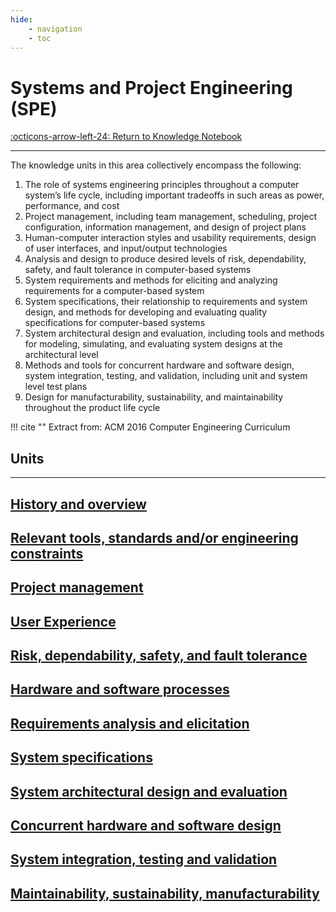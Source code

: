 ```yaml
---
hide:
    - navigation
    - toc
---
```

# Systems and Project Engineering (SPE)

[:octicons-arrow-left-24: Return to Knowledge Notebook](/Knowledge-Notebook/)

---

The knowledge units in this area collectively encompass the following:

1. The role of systems engineering principles throughout a computer system’s life cycle, including important tradeoffs in such areas as power, performance, and cost
2. Project management, including team management, scheduling, project configuration, information management, and design of project plans
3. Human-computer interaction styles and usability requirements, design of user interfaces, and input/output technologies
4. Analysis and design to produce desired levels of risk, dependability, safety, and fault tolerance in computer-based systems
5. System requirements and methods for eliciting and analyzing requirements for a computer-based system
6. System specifications, their relationship to requirements and system design, and methods for developing and evaluating quality specifications for computer-based systems
7. System architectural design and evaluation, including tools and methods for modeling, simulating, and evaluating system designs at the architectural level
8. Methods and tools for concurrent hardware and software design, system integration, testing, and validation, including unit and system level test plans
9. Design for manufacturability, sustainability, and maintainability throughout the product life cycle

!!! cite ""
    Extract from: ACM 2016 Computer Engineering Curriculum

## Units

---

<div class="container px-4 py-2" id="custom-cards">
    <div class="row row-cols-1 row-cols-lg-3 align-items-stretch g-4 py-3">
        <div class="col">
            <a href="01_History-Overview">
                <div class="card card-cover h-100 overflow-hidden text-white bg-dark rounded-5 shadow-lg">
                    <div class="d-flex flex-column h-100 p-5 pb-3 text-white text-shadow-1">
                        <h2>History and overview</h2>
                    </div>
                </div>
            </a>
        </div>
        <div class="col">
            <a href="02_Tools-Standards-Constraints">
                <div class="card card-cover h-100 overflow-hidden text-white bg-dark rounded-5 shadow-lg">
                    <div class="d-flex flex-column h-100 p-5 pb-3 text-white text-shadow-1">
                        <h2>Relevant tools, standards and/or engineering constraints<h2>
                    </div>
                </div>
            </a>
        </div>
        <div class="col">
            <a href="03_Project management">
                <div class="card card-cover h-100 overflow-hidden text-white bg-dark rounded-5 shadow-lg">
                    <div class="d-flex flex-column h-100 p-5 pb-3 text-shadow-1">
                        <h2>Project management</h2>
                    </div>
                </div>
            </a>
        </div>
    </div>
    <div class="row row-cols-1 row-cols-lg-3 align-items-stretch g-4 py-3">
        <div class="col">
            <a href="04_User-Experience">
                <div class="card card-cover h-100 overflow-hidden text-white bg-dark rounded-5 shadow-lg">
                    <div class="d-flex flex-column h-100 p-5 pb-3 text-white text-shadow-1">
                        <h2>User Experience</h2>
                    </div>
                </div>
            </a>
        </div>
        <div class="col">
            <a href="05_Risk-Safety-Fault">
                <div class="card card-cover h-100 overflow-hidden text-white bg-dark rounded-5 shadow-lg">
                    <div class="d-flex flex-column h-100 p-5 pb-3 text-white text-shadow-1">
                        <h2>Risk, dependability, safety, and fault tolerance</h2>
                    </div>
                </div>
            </a>
        </div>
        <div class="col">
            <a href="06_Hardware-Software-Processes">
                <div class="card card-cover h-100 overflow-hidden text-white bg-dark rounded-5 shadow-lg">
                    <div class="d-flex flex-column h-100 p-5 pb-3 text-shadow-1">
                        <h2>Hardware and software processes</h2>
                    </div>
                </div>
            </a>
        </div>
    </div>
    <div class="row row-cols-1 row-cols-lg-3 align-items-stretch g-4 py-3">
        <div class="col">
            <a href="07_Requirements-Elicitation">
                <div class="card card-cover h-100 overflow-hidden text-white bg-dark rounded-5 shadow-lg">
                    <div class="d-flex flex-column h-100 p-5 pb-3 text-white text-shadow-1">
                        <h2>Requirements analysis and elicitation</h2>
                    </div>
                </div>
            </a>
        </div>
        <div class="col">
            <a href="08_System-Specifications">
                <div class="card card-cover h-100 overflow-hidden text-white bg-dark rounded-5 shadow-lg">
                    <div class="d-flex flex-column h-100 p-5 pb-3 text-white text-shadow-1">
                        <h2>System specifications</h2>
                    </div>
                </div>
            </a>
        </div>
        <div class="col">
            <a href="09_System-Architectural">
                <div class="card card-cover h-100 overflow-hidden text-white bg-dark rounded-5 shadow-lg">
                    <div class="d-flex flex-column h-100 p-5 pb-3 text-shadow-1">
                        <h2>System architectural design and evaluation</h2>
                    </div>
                </div>
            </a>
        </div>
    </div>
    <div class="row row-cols-1 row-cols-lg-3 align-items-stretch g-4 py-3">
        <div class="col">
            <a href="10_Concurrent-Design">
                <div class="card card-cover h-100 overflow-hidden text-white bg-dark rounded-5 shadow-lg">
                    <div class="d-flex flex-column h-100 p-5 pb-3 text-white text-shadow-1">
                        <h2>Concurrent hardware and software design</h2>
                    </div>
                </div>
            </a>
        </div>
        <div class="col">
            <a href="11_System-Integration-Testing-Validation">
                <div class="card card-cover h-100 overflow-hidden text-white bg-dark rounded-5 shadow-lg">
                    <div class="d-flex flex-column h-100 p-5 pb-3 text-white text-shadow-1">
                        <h2>System integration, testing and validation</h2>
                    </div>
                </div>
            </a>
        </div>
        <div class="col">
            <a href="12_Maintainability-Sustainability-Manufacturability">
                <div class="card card-cover h-100 overflow-hidden text-white bg-dark rounded-5 shadow-lg">
                    <div class="d-flex flex-column h-100 p-5 pb-3 text-shadow-1">
                        <h2>Maintainability, sustainability, manufacturability</h2>
                    </div>
                </div>
            </a>
        </div>
    </div>
</div>

